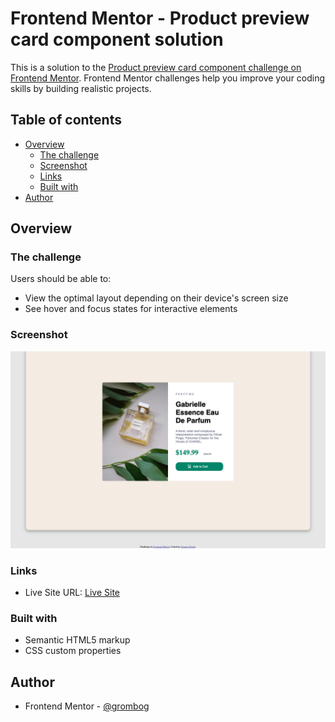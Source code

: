 # Frontend Mentor - Product preview card component solution

This is a solution to the [Product preview card component challenge on Frontend Mentor](https://www.frontendmentor.io/challenges/product-preview-card-component-GO7UmttRfa). Frontend Mentor challenges help you improve your coding skills by building realistic projects. 

## Table of contents

- [Overview](#overview)
  - [The challenge](#the-challenge)
  - [Screenshot](#screenshot)
  - [Links](#links)
  - [Built with](#built-with)
- [Author](#author)

## Overview

### The challenge

Users should be able to:

- View the optimal layout depending on their device's screen size
- See hover and focus states for interactive elements

### Screenshot

![My solution: ](./mysolution.png)

### Links

- Live Site URL: [Live Site](https://grombog.github.io/Product-Card/)

### Built with

- Semantic HTML5 markup
- CSS custom properties

## Author

- Frontend Mentor - [@grombog](https://www.frontendmentor.io/profile/grombog)
